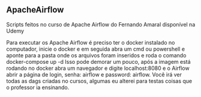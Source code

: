 ## ApacheAirflow
Scripts feitos no curso de Apache Airflow do Fernando Amaral disponível na Udemy

Para executar os Apache Airflow é preciso ter o docker instalado no computador, inicie o docker e em seguida abra um cmd ou powershell e aponte para a pasta onde os arquivos foram inseridos e roda o comando docker-compose up -d
Isso pode demorar um pouco, após a imagem está rodando no docker abra um navegador e digite localhost:8080 e o Airflow abrir a página de login, senha: airflow e password: airflow. Você irá ver todas as dags criadas no cursos, algumas eu alterei para testas coisas que o professor ia ensinando.
